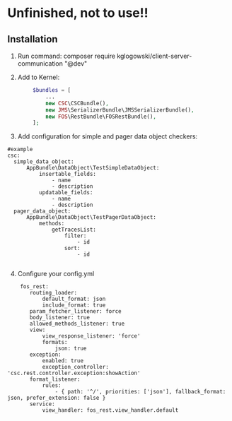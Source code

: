 Unfinished, not to use!!
=======

Installation
------------

1. Run command: composer require kglogowski/client-server-communication "@dev"

2. Add to Kernel:
```php
        $bundles = [
            ...
            new CSC\CSCBundle(),
            new JMS\SerializerBundle\JMSSerializerBundle(),
            new FOS\RestBundle\FOSRestBundle(),
        ];
```

3. Add configuration for simple and pager data object checkers:
```
#example
csc:
  simple_data_object:
      AppBundle\DataObject\TestSimpleDataObject:
          insertable_fields:
              - name
              - description
          updatable_fields:
              - name
              - description
  pager_data_object:
      AppBundle\DataObject\TestPagerDataObject:
          methods:
              getTracesList:
                  filter:
                      - id
                  sort:
                      - id
  
```
4. Configure your config.yml
```
    fos_rest:
       routing_loader:
           default_format: json
           include_format: true
       param_fetcher_listener: force
       body_listener: true
       allowed_methods_listener: true
       view:
           view_response_listener: 'force'
           formats:
               json: true
       exception:
           enabled: true
           exception_controller: 'csc.rest.controller.exception:showAction'
       format_listener:
           rules:
               - { path: '^/', priorities: ['json'], fallback_format: json, prefer_extension: false }
       service:
           view_handler: fos_rest.view_handler.default
```